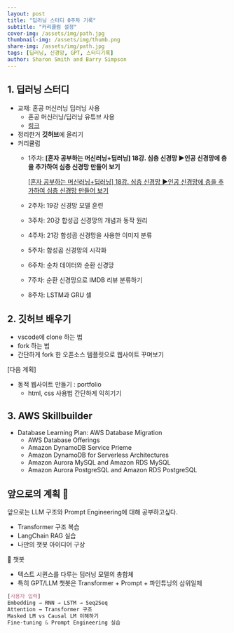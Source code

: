 ```yaml
---
layout: post
title: "딥러닝 스터디 0주차 기록"
subtitle: "커리큘럼 설정"
cover-img: /assets/img/path.jpg
thumbnail-img: /assets/img/thumb.png
share-img: /assets/img/path.jpg
tags: [딥러닝, 신경망, GPT, 스터디기록]
author: Sharon Smith and Barry Simpson
---
```




## 1. 딥러닝 스터디 

- 교재: 혼공 머신러닝 딥러닝 사용
    - 혼공 머신러닝/딥러닝 유튜브 사용
    - [링크](https://www.youtube.com/playlist?list=PLJN246lAkhQjoU0C4v8FgtbjOIXxSs_4Q)
- 정리한거 **깃허브**에 올리기
- 커리큘럼
    - 1주차: **[혼자 공부하는 머신러닝+딥러닝] 18강. 심층 신경망 ▶️인공 신경망에 층을 추가하여 심층 신경망 만들어 보기**
        
        [[혼자 공부하는 머신러닝+딥러닝] 18강. 심층 신경망 ▶️인공 신경망에 층을 추가하여 심층 신경망 만들어 보기](https://youtu.be/JskWW5MlzOg?si=IdK5pz5ZwZ0Bmbs2)
        
    - 2주차: 19강 신경망 모델 훈련
    - 3주차: 20강 합성곱 신경망의 개념과 동작 원리
    - 4주차: 21강 합성곱 신경망을 사용한 이미지 분류
    - 5주차: 합성곱 신경망의 시각화
    - 6주차: 순차 데이터와 순환 신경망
    - 7주차: 순환 신경망으로 IMDB 리뷰 분류하기
    - 8주차: LSTM과 GRU 셀

## 2. 깃허브 배우기 

- vscode에 clone 하는 법
- fork 하는 법
- 간단하게 fork 한 오픈소스 템플릿으로 웹사이트 꾸며보기

[다음 계획] 
- 동적 웹사이트 만들기 : portfolio 
    - html, css 사용법 간단하게 익히기기


## 3. AWS Skillbuilder 
- Database Learning Plan: AWS Database Migration 
    - AWS Database Offerings
    - Amazon DynamoDB Service Prieme
    - Amazon DynamoDB for Serverless Architectures
    - Amazon Aurora MySQL and Amazon RDS MySQL
    - Amazon Aurora PostgreSQL and Amazon RDS PostgreSQL

## 앞으로의 계획 🤔

앞으로는 LLM 구조와 Prompt Engineering에 대해 공부하고싶다.

- Transformer 구조 복습
- LangChain RAG 실습
- 나만의 챗봇 아이디어 구상

💬 챗봇
-  텍스트 시퀀스를 다루는 딥러닝 모델의 총합체
- 특히 GPT/LLM 챗봇은 Transformer + Prompt + 파인튜닝의 삼위일체
```css
[사용자 입력]
Embedding → RNN → LSTM → Seq2Seq
Attention → Transformer 구조
Masked LM vs Causal LM 이해하기
Fine-tuning & Prompt Engineering 실습